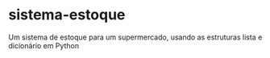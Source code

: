 # sistema-estoque
Um sistema de estoque para um supermercado, usando as estruturas lista e dicionário em Python
